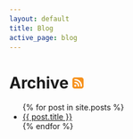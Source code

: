 ```yaml
---
layout: default
title: Blog
active_page: blog
---
```


# Archive [![RSS](/img/rss.png)](http://pycsw.org/feed.xml)

<ul>
  {% for post in site.posts %}
    <li>
      <a href="{{ post.url }}">{{ post.title }}</a>
    </li>
  {% endfor %}
</ul>
